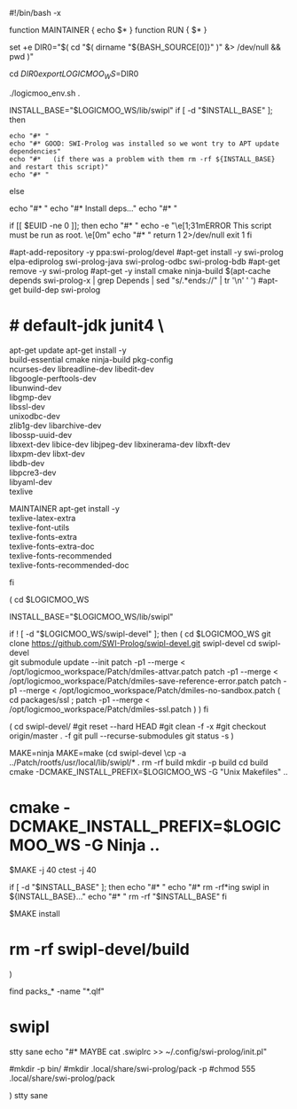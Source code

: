 #!/bin/bash -x

function MAINTAINER {
 echo $*
}
function RUN {
 $*
}

set +e
DIR0="$( cd "$( dirname "${BASH_SOURCE[0]}" )" &> /dev/null && pwd )"

cd $DIR0
export LOGICMOO_WS=$DIR0

./logicmoo_env.sh .

INSTALL_BASE="$LOGICMOO_WS/lib/swipl"
if [ -d "$INSTALL_BASE" ]; then

    echo "#* "
    echo "#* GOOD: SWI-Prolog was installed so we wont try to APT update dependencies"
    echo "#*   (if there was a problem with them rm -rf ${INSTALL_BASE} and restart this script)"
    echo "#* "
else

echo "#* "
echo "#* Install deps..."
echo "#* "

if [[ $EUID -ne 0 ]]; then
   echo "#* "
   echo -e "\e[1;31mERROR This script must be run as root. \e[0m"
   echo "#* "
   return 1 2>/dev/null
   exit 1
fi

#apt-add-repository -y ppa:swi-prolog/devel
#apt-get install -y swi-prolog elpa-ediprolog swi-prolog-java swi-prolog-odbc swi-prolog-bdb
#apt-get remove -y swi-prolog 
#apt-get -y install cmake ninja-build $(apt-cache depends swi-prolog-x | grep Depends | sed "s/.*ends:\//" | tr '\n' ' ')
#apt-get build-dep swi-prolog
# # default-jdk junit4 \
apt-get update
apt-get install -y \
        build-essential cmake ninja-build pkg-config \
        ncurses-dev libreadline-dev libedit-dev \
        libgoogle-perftools-dev \
        libunwind-dev \
        libgmp-dev \
        libssl-dev \
        unixodbc-dev \
        zlib1g-dev libarchive-dev \
        libossp-uuid-dev \
        libxext-dev libice-dev libjpeg-dev libxinerama-dev libxft-dev \
        libxpm-dev libxt-dev \
        libdb-dev \
        libpcre3-dev \
        libyaml-dev \
	texlive

MAINTAINER apt-get install -y \
        texlive-latex-extra \
        texlive-font-utils \
        texlive-fonts-extra \
        texlive-fonts-extra-doc \
        texlive-fonts-recommended \
        texlive-fonts-recommended-doc

fi

  
(
cd $LOGICMOO_WS


INSTALL_BASE="$LOGICMOO_WS/lib/swipl"


if ! [ -d "$LOGICMOO_WS/swipl-devel" ]; then
( cd $LOGICMOO_WS
  git clone https://github.com/SWI-Prolog/swipl-devel.git swipl-devel
  cd swipl-devel  
  git submodule update --init
  patch -p1 --merge < /opt/logicmoo_workspace/Patch/dmiles-attvar.patch
  patch -p1 --merge < /opt/logicmoo_workspace/Patch/dmiles-save-reference-error.patch
  patch -p1 --merge < /opt/logicmoo_workspace/Patch/dmiles-no-sandbox.patch
  ( cd packages/ssl ; patch -p1 --merge < /opt/logicmoo_workspace/Patch/dmiles-ssl.patch )
)
fi

(
cd swipl-devel/
#git reset --hard HEAD
#git clean -f -x 
#git checkout origin/master . -f
git pull --recurse-submodules
git status -s 
)

MAKE=ninja
MAKE=make
(cd swipl-devel
 \cp -a ../Patch/rootfs/usr/local/lib/swipl/* .
 rm -rf build
 mkdir -p build
 cd build
 cmake -DCMAKE_INSTALL_PREFIX=$LOGICMOO_WS -G "Unix Makefiles" ..
 # cmake -DCMAKE_INSTALL_PREFIX=$LOGICMOO_WS -G Ninja .. 
 $MAKE -j 40 
 ctest -j 40

 if [ -d "$INSTALL_BASE" ]; then
  echo "#* "
  echo "#* rm -rf*ing swipl in ${INSTALL_BASE}..."
  echo "#* "
  rm -rf "$INSTALL_BASE"
 fi

 $MAKE install

 

 # rm -rf swipl-devel/build
)

find packs_* -name "*.qlf"
# swipl 

stty sane
echo "#* MAYBE cat .swiplrc >> ~/.config/swi-prolog/init.pl"


#mkdir -p bin/
#mkdir .local/share/swi-prolog/pack -p
#chmod 555 .local/share/swi-prolog/pack

)
stty sane
